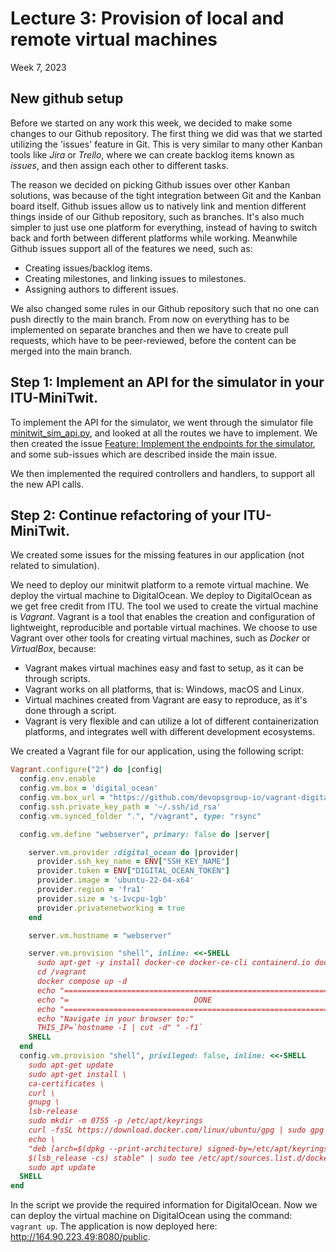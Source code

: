 # Lecture 3: Provision of local and remote virtual machines
Week 7, 2023

## New github setup

Before we started on any work this week, we decided to make some changes to our Github repository. The first thing we did was that we started utilizing the 'issues' feature in Git. This is very similar to many other Kanban tools like *Jira* or *Trello*, where we can create backlog items known as *issues*, and then assign each other to different tasks. 

The reason we decided on picking Github issues over other Kanban solutions, was because of the tight integration between Git and the Kanban board itself. Github issues allow us to natively link and mention different things inside of our Github repository, such as branches. It's also much simpler to just use one platform for everything, instead of having to switch back and forth between different platforms while working. Meanwhile Github issues support all of the features we need, such as:
 - Creating issues/backlog items.
 - Creating milestones, and linking issues to milestones.
 - Assigning authors to different issues.

 We also changed some rules in our Github repository such that no one can push directly to the main branch. From now on everything has to be implemented on separate branches and then we have to create pull requests, which have to be peer-reviewed, before the content can be merged into the main branch.

## Step 1: Implement an API for the simulator in your ITU-MiniTwit.

To implement the API for the simulator, we went through the simulator file [minitwit_sim_api.py](https://github.com/itu-devops/lecture_notes/blob/master/sessions/session_03/API_Spec/minitwit_sim_api.py), and looked at all the routes we have to implement. We then created the issue [Feature: Implement the endpoints for the simulator](https://github.com/Lindharden/DevOps/issues/13), and some sub-issues which are described inside the main issue.

We then implemented the required controllers and handlers, to support all the new API calls.

## Step 2: Continue refactoring of your ITU-MiniTwit.

We created some issues for the missing features in our application (not related to simulation). 

We need to deploy our minitwit platform to a remote virtual machine. We deploy the virtual machine to DigitalOcean. We deploy to DigitalOcean as we get free credit from ITU. The tool we used to create the virtual machine is *Vagrant*. Vagrant is a tool that enables the creation and configuration of lightweight, reproducible and portable virtual machines. We choose to use Vagrant over other tools for creating virtual machines, such as *Docker* or *VirtualBox*, because:
 - Vagrant makes virtual machines easy and fast to setup, as it can be through scripts.
 - Vagrant works on all platforms, that is: Windows, macOS and Linux.
 - Virtual machines created from Vagrant are easy to reproduce, as it's done through a script.
 - Vagrant is very flexible and can utilize a lot of different containerization platforms, and integrates well with different development ecosystems.

We created a Vagrant file for our application, using the following script:
``` ruby
Vagrant.configure("2") do |config|
  config.env.enable
  config.vm.box = 'digital_ocean'
  config.vm.box_url = "https://github.com/devopsgroup-io/vagrant-digitalocean/raw/master/box/digital_ocean.box"
  config.ssh.private_key_path = '~/.ssh/id_rsa'
  config.vm.synced_folder ".", "/vagrant", type: "rsync"

  config.vm.define "webserver", primary: false do |server|

    server.vm.provider :digital_ocean do |provider|
      provider.ssh_key_name = ENV["SSH_KEY_NAME"]
      provider.token = ENV["DIGITAL_OCEAN_TOKEN"]
      provider.image = 'ubuntu-22-04-x64'
      provider.region = 'fra1'
      provider.size = 's-1vcpu-1gb'
      provider.privatenetworking = true
    end

    server.vm.hostname = "webserver"

    server.vm.provision "shell", inline: <<-SHELL
      sudo apt-get -y install docker-ce docker-ce-cli containerd.io docker-buildx-plugin docker-compose-plugin
      cd /vagrant
      docker compose up -d
      echo "================================================================="
      echo "=                            DONE                               ="
      echo "================================================================="
      echo "Navigate in your browser to:"
      THIS_IP=`hostname -I | cut -d" " -f1`
    SHELL
  end
  config.vm.provision "shell", privileged: false, inline: <<-SHELL
    sudo apt-get update
    sudo apt-get install \
    ca-certificates \
    curl \
    gnupg \
    lsb-release
    sudo mkdir -m 0755 -p /etc/apt/keyrings
    curl -fsSL https://download.docker.com/linux/ubuntu/gpg | sudo gpg --dearmor -o /etc/apt/keyrings/docker.gpg
    echo \
    "deb [arch=$(dpkg --print-architecture) signed-by=/etc/apt/keyrings/docker.gpg] https://download.docker.com/linux/ubuntu \
    $(lsb_release -cs) stable" | sudo tee /etc/apt/sources.list.d/docker.list > /dev/null
    sudo apt update
  SHELL
end
```

In the script we provide the required information for DigitalOcean. Now we can deploy the virtual machine on DigitalOcean using the command: `vagrant up`. The application is now deployed here: <http://164.90.223.49:8080/public>.
